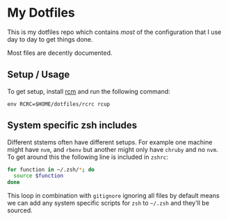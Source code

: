 # My Dotfiles

This is my dotfiles repo which contains *most* of the configuration that I use
day to day to get things done.

Most files are decently documented.

## Setup / Usage

To get setup, install [rcm](https://github.com/thoughtbot/rcm) and run the
following command:

```
env RCRC=$HOME/dotfiles/rcrc rcup
```

## System specific zsh includes

Different ststems often have different setups. For example one machine might
have `nvm`, and `rbenv` but another might only have `chruby` and no `nvm`. To
get around this the following line is included in `zshrc`:

```bash
for function in ~/.zsh/*; do
  source $function
done
```

This loop in combination with `gitignore` ignoring all files by default means
we can add any system specific scripts for `zsh` to `~/.zsh` and they'll be
sourced.
